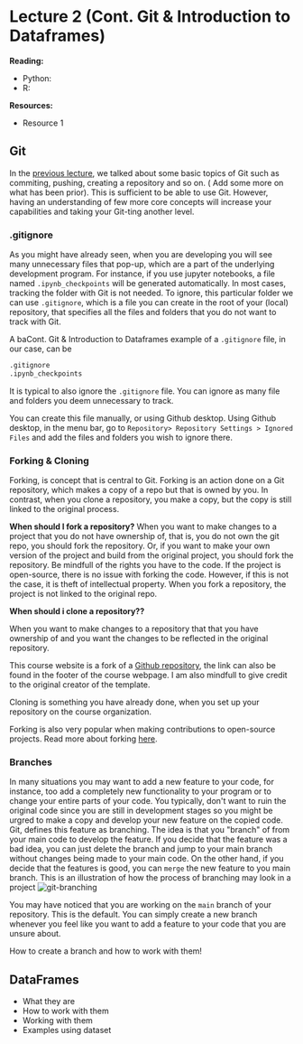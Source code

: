 # Lecture 2 (Cont. Git & Introduction to Dataframes)

**Reading:**
- Python: 
- R: 

**Resources:**
- Resource 1

## Git
In the [previous lecture](/lecture/1), we talked about some basic topics of Git
such as commiting, pushing, creating a repository and so on. ( Add some more on
what has been prior). This is sufficient to be able to use Git. However, having an understanding 
of few more core concepts will increase your capabilities and taking your
Git-ting another level. 

### .gitignore
As you might have already seen, when you are developing you will see many
unnecessary files that pop-up, which are a part of the underlying development
program. For instance, if you use jupyter notebooks, a file named `.ipynb_checkpoints` will be generated automatically.
In most cases, tracking the folder with Git is not needed. To ignore, this
particular folder we can use `.gitignore`, which is a file you can create
in the root of your (local) repository, that specifies all the files and folders that you do not want
to track with Git. 

A baCont. Git & Introduction to Dataframes example of a `.gitignore` file, in our case, can be
```python
.gitignore
.ipynb_checkpoints
```
It is typical to also ignore the `.gitignore` file. You can ignore as many file and folders you
deem unnecessary to track.

You can create this file manually, or using Github desktop. Using Github
desktop, in the menu bar, go to `Repository> Repository Settings > Ignored Files`
and add the files and folders you wish to ignore there.

### Forking & Cloning
Forking, is concept that is central to Git. Forking is an action done on a Git
repository, which makes a copy of a repo but that is owned by you. In contrast,
when you clone a repository, you make a copy, but the copy is still linked to
the original process. 

**When should I fork a repository?**
When you want to make changes to a project that you do not have ownership of,
that is, you do not own the git repo, you should fork the repository. Or, if you
want to make your own version of the project and build from the original
project, you should fork the repository. Be mindfull of the rights you have to
the code. If the project is open-source, there is no issue with forking the
code. However, if this is not the case, it is theft of intellectual property. 
When you fork a repository, the project is not linked to the original repo.

**When should i clone a repository??**

When you want to make changes to a repository that that you have ownership of
and you want the changes to be reflected in the original repository.

This course website is a fork of a [Github repository](https://github.com/miracleonyenma/content-v2-blog), the link can also be found in the footer of 
the course webpage. I am also mindfull to give credit to the original creator of
the template.

Cloning is something you have already done, when you set up your repository on
the course organization.

Forking is also very popular when making contributions to open-source
projects. Read more about forking [here](https://docs.github.com/en/get-started/quickstart/fork-a-repo).

### Branches
In many situations you may want to add a new feature to your code,
for instance, too add a completely new functionality to your program or
to change your entire parts of your code. You typically, don't want to ruin the
original code since you are still in development stages so you might be urgred
to make a copy and develop your new feature on the copied code. Git, defines
this feature as branching. The idea is that you "branch" of from your main
code to develop the feature. If you decide that the feature was a bad idea, you
can just delete the branch and jump to your main branch without changes being
made to your main code. On the other hand, if you decide that the features is
good, you can `merge` the new feature to you main branch. This is an
illustration of how the process of branching may look in a project
![git-branching](https://the-turing-way.netlify.app/_images/sub-branch.png)

You may have noticed that you are working on the `main` branch of your
repository. This is the default. You can simply create a new branch whenever you
feel like you want to add a feature to your code that you are unsure about.

How to create a branch and how to work with them!

## DataFrames
- What they are
- How to work with them
- Working with them 
- Examples using dataset


